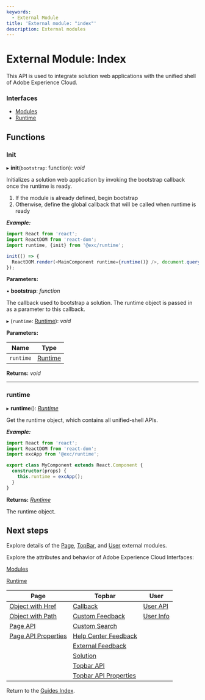 ```yaml
---
keywords:
  - External Module
title: 'External module: "index"'
description: External modules
---
```


# External Module: Index

This API is used to integrate solution web applications with the unified shell of Adobe Experience Cloud.

### Interfaces

* [Modules](../interfaces/modules.md)
* [Runtime](../interfaces/runtime.md)

## Functions

### Init

▸ **init**(`bootstrap`: function): *void*

Initializes a solution web application by invoking the bootstrap callback once the runtime is ready.

1. If the module is already defined, begin bootstrap
2. Otherwise, define the global callback that will be called when runtime is ready

***Example:***

```typescript
import React from 'react';
import ReactDOM from 'react-dom';
import runtime, {init} from '@exc/runtime';

init(() => {
  ReactDOM.render(<MainComponent runtime={runtime()} />, document.querySelector('#main'));
});
```

**Parameters:**

▪ **bootstrap**: *function*

The callback used to bootstrap a solution. The runtime object is passed in as a parameter to this callback.

▸ (`runtime`: [Runtime](../interfaces/runtime.md)): *void*

**Parameters:**

| Name      | Type                                |
| --------- | ----------------------------------- |
| `runtime` | [Runtime](../interfaces/runtime.md) |

**Returns:** *void*

___

### runtime

▸ **runtime**(): *[Runtime](../interfaces/runtime.md)*

Get the runtime object, which contains all unified-shell APIs.

***Example:***

```typescript
import React from 'react';
import ReactDOM from 'react-dom';
import excApp from '@exc/runtime';

export class MyComponent extends React.Component {
  constructor(props) {
    this.runtime = excApp();
  }
}
```

**Returns:** *[Runtime](../interfaces/runtime.md)*

The runtime object.

## Next steps

Explore details of the [Page](page.md), [TopBar](topbar.md), and [User](user.md) external modules.

Explore the attributes and behavior of Adobe Experience Cloud Interfaces:

[Modules](../interfaces/modules.md)

[Runtime](../interfaces/runtime.md)

| Page                                             | Topbar                                                     | User                          |
| ------------------------------------------------ | ---------------------------------------------------------- | ----------------------------- |
| [Object with Href](../interfaces/page.objectwithhref.md) | [Callback](../interfaces/topbar.callback.md)          | [User API](../interfaces/user.userapi.md)   |
| [Object with Path](../interfaces/page.objectwithpath.md)  | [Custom Feedback](../interfaces/topbar.customfeedbackconfig.md)        | [User Info](../interfaces/user.userinfo.md) |
| [Page API](../interfaces/page.pageapi.md)                      | [Custom Search](../interfaces/topbar.customsearchconfig.md)              |                               |
| [Page API Properties](../interfaces/page.pageapiproperties.md) | [Help Center Feedback](../interfaces/topbar.helpcenterfeedbackconfig.md) |                               |
|                                                  | [External Feedback](../interfaces/topbar.externalfeedbackconfig.md)      |                               |
|                                                  | [Solution](../interfaces/topbar.solution.md)                             |                               |
|                                                  | [Topbar API](../interfaces/topbar.topbarapi.md)                          |                               |
|                                                  | [Topbar API Properties](../interfaces/topbar.topbarapiproperties.md)     |                               |

Return to the [Guides Index](../../../guides_index.md).

